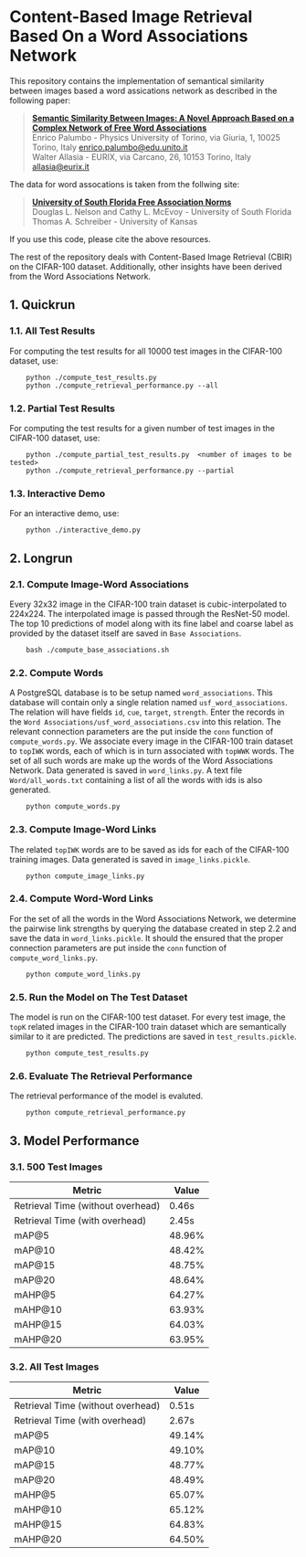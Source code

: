 # Content-Based Image Retrieval Based On a Word Associations Network

This repository contains the implementation of semantical similarity between images based a word assications network as described in the following paper:

> [**Semantic Similarity Between Images: A Novel Approach Based on a Complex Network of Free Word Associations**][1]  
> Enrico Palumbo - Physics University of Torino, via Giuria, 1, 10025 Torino, Italy [enrico.palumbo@edu.unito.it](mailto:enrico.palumbo@edu.unito.it)<br>
> Walter Allasia - EURIX, via Carcano, 26, 10153 Torino, Italy [allasia@eurix.it](mailto:allasia@eurix.it)<br>

The data for word assocations is taken from the follwing site:

> [**University of South Florida Free Association Norms**][2]  
> Douglas L. Nelson and Cathy L. McEvoy - University of South Florida<br>
> Thomas A. Schreiber - University of Kansas<br>

If you use this code, please cite the above resources.

The rest of the repository deals with Content-Based Image Retrieval (CBIR) on the CIFAR-100 dataset. Additionally, other insights have been derived from the Word Associations Network.

## 1. Quickrun
### 1.1. All Test Results
For computing the test results for all 10000 test images in the CIFAR-100 dataset, use:
```
    python ./compute_test_results.py
    python ./compute_retrieval_performance.py --all
```
### 1.2. Partial Test Results
For computing the test results for a given number of test images in the CIFAR-100 dataset, use:
```
    python ./compute_partial_test_results.py  <number of images to be tested>
    python ./compute_retrieval_performance.py --partial
```

### 1.3. Interactive Demo
For an interactive demo, use:
```
    python ./interactive_demo.py
```

## 2. Longrun
### 2.1. Compute Image-Word Associations
Every 32x32 image in the CIFAR-100 train dataset is cubic-interpolated to 224x224. The interpolated image is passed through the ResNet-50 model. The top 10 predictions of model along with its fine label and coarse label as provided by the dataset itself are saved in `Base Associations`.
```
    bash ./compute_base_associations.sh
```

### 2.2. Compute Words
A PostgreSQL database is to be setup named `word_associations`. This database will contain only a single relation named `usf_word_associations`. The relation will have fields `id`, `cue`, `target`, `strength`. Enter the records in the `Word Associations/usf_word_associations.csv` into this relation. The relevant connection parameters are the put inside the `conn` function of `compute_words.py`. We associate every image in the CIFAR-100 train dataset to `topIWK` words, each of which is in turn associated with `topWWK` words. The set of all such words are make up the words of the Word Associations Network. Data generated is saved in `word_links.py`. A text file `Word/all_words.txt` containing a list of all the words with ids is also generated.
```
    python compute_words.py
```

### 2.3. Compute Image-Word Links
The related `topIWK` words are to be saved as ids for each of the CIFAR-100 training images. Data generated is saved in `image_links.pickle`.
```
    python compute_image_links.py
```

### 2.4. Compute Word-Word Links
For the set of all the words in the Word Associations Network, we determine the pairwise link strengths by querying the database created in step 2.2 and save the data in `word_links.pickle`. It should the ensured that the proper connection parameters are put inside the `conn` function of `compute_word_links.py`. 
```
    python compute_word_links.py
```

### 2.5. Run the Model on The Test Dataset
The model is run on the CIFAR-100 test dataset. For every test image, the `topK` related images in the CIFAR-100 train dataset which are semantically similar to it are predicted. The predictions are saved in `test_results.pickle`. 
```
    python compute_test_results.py
```

### 2.6. Evaluate The Retrieval Performance
The retrieval performance of the model is evaluted. 
```
    python compute_retrieval_performance.py
```

## 3. Model Performance
### 3.1. 500 Test Images

| Metric                            |  Value  | 
| --------------------------------- | ------- | 
| Retrieval Time (without overhead) | 0.46s   |
| Retrieval Time (with overhead)    | 2.45s   | 
| mAP@5                             | 48.96%  |
| mAP@10                            | 48.42%  |
| mAP@15                            | 48.75%  |
| mAP@20                            | 48.64%  |
| mAHP@5                            | 64.27%  |
| mAHP@10                           | 63.93%  |
| mAHP@15                           | 64.03%  |
| mAHP@20                           | 63.95%  |

### 3.2. All Test Images

| Metric                            |  Value  | 
| --------------------------------- | ------- | 
| Retrieval Time (without overhead) | 0.51s   |
| Retrieval Time (with overhead)    | 2.67s   | 
| mAP@5                             | 49.14%  |
| mAP@10                            | 49.10%  |
| mAP@15                            | 48.77%  |
| mAP@20                            | 48.49%  |
| mAHP@5                            | 65.07%  |
| mAHP@10                           | 65.12%  |
| mAHP@15                           | 64.83%  |
| mAHP@20                           | 64.50%  |

[1]: https://enricopal.github.io/publications/Semantic%20Similarity%20between%20Images.pdf
[2]: http://w3.usf.edu/FreeAssociation/